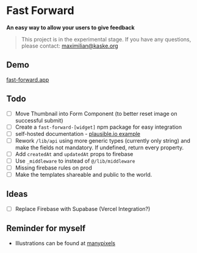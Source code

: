 # Fast Forward

**An easy way to allow your users to give feedback**

> This project is in the experimental stage. If you have any questions, please contact: maximilian@kaske.org

## Demo

[fast-forward.app](https://fast-forward.app)

## Todo

- [ ] Move Thumbnail into Form Component (to better reset image on successful submit)
- [ ] Create a `fast-forward-[widget]` npm package for easy integration
- [ ] self-hosted documentation - [plausible.io example](https://plausible.io/docs/self-hosting)
- [ ] Rework `/lib/api` using more generic types (currently only string) and make the fields not mandatory. If undefined, return every property.
- [ ] Add `createdAt` and `updatedAt` props to firebase
- [ ] Use `_middleware` to instead of `@/lib/middleware`
- [ ] Missing firebase rules on prod
- [ ] Make the templates shareable and public to the world.

## Ideas

- [ ] Replace Firebase with Supabase (Vercel Integration?)

## Reminder for myself

- Illustrations can be found at [manypixels](https://www.manypixels.co/gallery)
